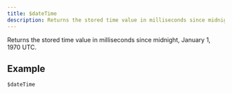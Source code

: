 ```yaml
---
title: $dateTime
description: Returns the stored time value in milliseconds since midnight, January 1, 1970 UTC.
---
```


Returns the stored time value in milliseconds since midnight, January 1, 1970 UTC.
## Example
```eats
$dateTime
```